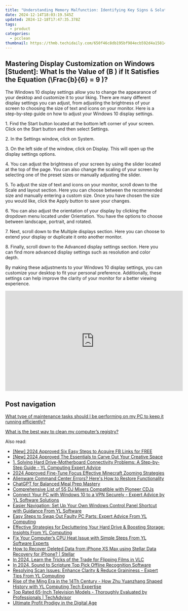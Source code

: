 ```yaml
---
title: "Understanding Memory Malfunction: Identifying Key Signs & Solutions - Insights by YL Computing"
date: 2024-12-14T18:03:19.545Z
updated: 2024-12-18T17:47:35.378Z
tags:
  - product
categories:
  - pcclean
thumbnail: https://thmb.techidaily.com/650f46c8db195bf984ecb592d4a15814bfd7afa085c1775706e382ffb2952424.jpg
---
```


## Mastering Display Customization on Windows [Student]: What Is the Value of \(B \) if It Satisfies the Equation \(\Frac{b}{6} = 9 \)?

The Windows 10 display settings allow you to change the appearance of your desktop and customize it to your liking. There are many different display settings you can adjust, from adjusting the brightness of your screen to choosing the size of text and icons on your monitor. Here is a step-by-step guide on how to adjust your Windows 10 display settings. 

1\. Find the Start button located at the bottom left corner of your screen. Click on the Start button and then select Settings.

2\. In the Settings window, click on System.

3\. On the left side of the window, click on Display. This will open up the display settings options. 

4\. You can adjust the brightness of your screen by using the slider located at the top of the page. You can also change the scaling of your screen by selecting one of the preset sizes or manually adjusting the slider.

5\. To adjust the size of text and icons on your monitor, scroll down to the Scale and layout section. Here you can choose between the recommended size and manually entering a custom size. Once you have chosen the size you would like, click the Apply button to save your changes.

6\. You can also adjust the orientation of your display by clicking the dropdown menu located under Orientation. You have the options to choose between landscape, portrait, and rotated.

7\. Next, scroll down to the Multiple displays section. Here you can choose to extend your display or duplicate it onto another monitor.

8\. Finally, scroll down to the Advanced display settings section. Here you can find more advanced display settings such as resolution and color depth. 

By making these adjustments to your Windows 10 display settings, you can customize your desktop to fit your personal preference. Additionally, these settings can help improve the clarity of your monitor for a better viewing experience.

<!-- affiliate ads begin -->
<iframe width="560" height="315" src="https://www.youtube.com/embed/NTQGoOOiJzs?si=zbZwflEfXgBY3qbs" title="YouTube video player" frameborder="0" allow="accelerometer; autoplay; clipboard-write; encrypted-media; gyroscope; picture-in-picture; web-share" referrerpolicy="strict-origin-when-cross-origin" allowfullscreen></iframe>
<!-- affiliate ads end -->

## Post navigation

[What type of maintenance tasks should I be performing on my PC to keep it running efficiently?](https://tools.techidaily.com/pcclean/products/)

[What is the best way to clean my computer’s registry?](https://tools.techidaily.com/pcclean/products/)

<ins class="adsbygoogle"
     style="display:block"
     data-ad-format="autorelaxed"
     data-ad-client="ca-pub-7571918770474297"
     data-ad-slot="1223367746"></ins>

<ins class="adsbygoogle"
     style="display:block"
     data-ad-client="ca-pub-7571918770474297"
     data-ad-slot="8358498916"
     data-ad-format="auto"
     data-full-width-responsive="true"></ins>

<span class="atpl-alsoreadstyle">Also read:</span>
<div><ul>
<li><a href="https://facebook-videos.techidaily.com/new-2024-approved-six-easy-steps-to-acquire-fb-links-for-free/"><u>[New] 2024 Approved Six Easy Steps to Acquire FB Links for FREE</u></a></li>
<li><a href="https://youtube-blog.techidaily.com/024-approved-the-essentials-to-carve-out-your-creative-space/"><u>[New] 2024 Approved The Essentials to Carve Out Your Creative Space</u></a></li>
<li><a href="https://discover-bits.techidaily.com/1-solving-hard-drive-motherboard-connectivity-problems-a-step-by-step-guide-yl-computing-expert-advice/"><u>1. Solving Hard Drive-Motherboard Connectivity Problems: A Step-by-Step Guide - YL Computing Expert Advice</u></a></li>
<li><a href="https://fox-direct.techidaily.com/2024-approved-fine-tune-focus-effective-minecraft-zooming-strategies/"><u>2024 Approved Fine-Tune Focus Effective Minecraft Zooming Strategies</u></a></li>
<li><a href="https://win-solutions.techidaily.com/alienware-command-center-errors-heres-how-to-restore-functionality/"><u>Alienware Command Center Errors? Here's How to Restore Functionality</u></a></li>
<li><a href="https://tech-savvy.techidaily.com/chatgpt-for-balanced-meal-prep-mastery/"><u>ChatGPT for Balanced Meal Prep Mastery</u></a></li>
<li><a href="https://discover-bits.techidaily.com/comprehensive-list-of-55-dj-mixers-compatible-with-pioneer-cdjs/"><u>Comprehensive List of 55 DJ Mixers Compatible with Pioneer CDJs</u></a></li>
<li><a href="https://discover-bits.techidaily.com/connect-your-pc-with-windows-10-to-a-vpn-securely-expert-advice-by-yl-software-solutions/"><u>Connect Your PC with Windows 10 to a VPN Securely - Expert Advice by YL Software Solutions</u></a></li>
<li><a href="https://discover-bits.techidaily.com/easier-navigation-set-up-your-own-windows-control-panel-shortcut-with-guidance-from-yl-software/"><u>Easier Navigation: Set Up Your Own Windows Control Panel Shortcut with Guidance From YL Software</u></a></li>
<li><a href="https://discover-bits.techidaily.com/easy-steps-to-swap-out-faulty-pc-parts-expert-advice-from-yl-computing/"><u>Easy Steps to Swap Out Faulty PC Parts: Expert Advice From YL Computing</u></a></li>
<li><a href="https://discover-bits.techidaily.com/effective-strategies-for-decluttering-your-hard-drive-and-boosting-storage-insights-from-yl-computing/"><u>Effective Strategies for Decluttering Your Hard Drive & Boosting Storage: Insights From YL Computing</u></a></li>
<li><a href="https://discover-bits.techidaily.com/fix-your-computers-cpu-heat-issue-with-simple-steps-from-yl-software-experts/"><u>Fix Your Computer’s CPU Heat Issue with Simple Steps From YL Software Experts</u></a></li>
<li><a href="https://blog-min.techidaily.com/how-to-recover-deleted-data-from-iphone-xs-max-using-stellar-data-recovery-for-iphone-stellar-by-stellar-data-recovery-ios-iphone-data-recovery/"><u>How to Recover Deleted Data from iPhone XS Max using Stellar Data Recovery for iPhone? | Stellar</u></a></li>
<li><a href="https://screen-video-capture.techidaily.com/in-2024-learn-the-tricks-of-the-trade-for-flipping-films-in-vlc/"><u>In 2024, Learn the Tricks of the Trade for Flipping Films in VLC</u></a></li>
<li><a href="https://extra-support.techidaily.com/in-2024-sound-to-scripture-top-pick-offline-recognition-software/"><u>In 2024, Sound to Scripture Top Pick Offline Recognition Software</u></a></li>
<li><a href="https://discover-bits.techidaily.com/resolving-scan-issues-enhance-clarity-and-reduce-graininess-expert-tips-from-yl-computing/"><u>Resolving Scan Issues: Enhance Clarity & Reduce Graininess - Expert Tips From YL Computing</u></a></li>
<li><a href="https://discover-bits.techidaily.com/rise-of-the-ming-era-in-the-14th-century-how-zhu-yuanzhang-shaped-history-with-yl-computing-tech-expertise/"><u>Rise of the Ming Era in the 14Th Century - How Zhu Yuanzhang Shaped History with YL Computing Tech Expertise</u></a></li>
<li><a href="https://games-able.techidaily.com/top-rated-65-inch-television-models-thoroughly-evaluated-by-professionals-techadvisor/"><u>Top Rated 65-Inch Television Models - Thoroughly Evaluated by Professionals | TechAdvisor</u></a></li>
<li><a href="https://youtube-lab.techidaily.com/ate-profit-prodigy-in-the-digital-age/"><u>Ultimate Profit Prodigy in the Digital Age</u></a></li>
</ul></div>

